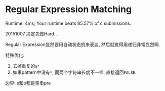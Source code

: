 # Regular Expression Matching

Runtime: 4ms; Your runtime beats 85.57% of c submissions.

20151007 决定先做Hard...

Regular Expression显然要用自动状态机来表达, 然后就觉得用递归非常显然啊.

特殊优化:

1. 去掉重复的`a*`
2. 如果pattern中没有`*`, 而两个字符串长度不一样, 直接返回`FALSE`.

边界: s和p都是空串pre